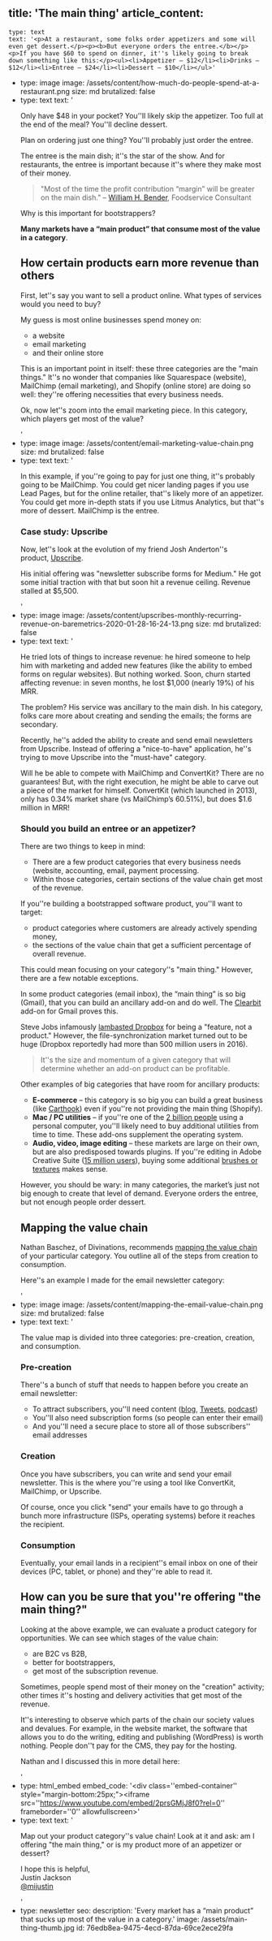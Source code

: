 title: 'The main thing'
article_content:
  -
    type: text
    text: '<p>At a restaurant, some folks order appetizers and some will even get dessert.</p><p><b>But everyone orders the entree.</b></p><p>If you have $60 to spend on dinner, it''s likely going to break down something like this:</p><ul><li>Appetizer – $12</li><li>Drinks – $12</li><li>Entree – $24</li><li>Dessert – $10</li></ul>'
  -
    type: image
    image: /assets/content/how-much-do-people-spend-at-a-restaurant.png
    size: md
    brutalized: false
  -
    type: text
    text: '<p>Only have $48 in your pocket? You''ll likely skip the appetizer. Too full at the end of the meal? You''ll decline dessert.</p><p>Plan on ordering just one thing? You''ll probably just order the entree.</p><p>The entree is the main dish; it''s the star of the show. And for restaurants, the entree is important because it''s where they make most of their money.</p><blockquote><p>"Most of the time the profit contribution “margin” will be greater on the main dish." –&nbsp;<a href="https://www.quora.com/Do-restaurants-profit-more-from-appetizers-or-the-main-dish/answer/William-H-Bender">William H. Bender</a>, Foodservice Consultant</p></blockquote><p>Why is this important for bootstrappers?</p><p><b>Many markets have a “main product” that consume most of the value in a category</b>.</p><h2>How certain products earn more revenue than others</h2><p>First, let''s say you want to sell a product online. What types of services would you need to buy?</p><p>My guess is most online businesses spend money on:</p><ul><li>a website</li><li>email marketing</li><li>and their online store</li></ul><p>This is an important point in itself: these three categories are the "main things." It''s no wonder that companies like Squarespace (website), MailChimp (email marketing), and Shopify (online store) are doing so well: they''re offering necessities that every business needs.</p><p>Ok, now let''s zoom into the email marketing piece. In this category, which players get most of the value?</p>'
  -
    type: image
    image: /assets/content/email-marketing-value-chain.png
    size: md
    brutalized: false
  -
    type: text
    text: '<p>In this example, if you''re going to pay for just one thing, it''s probably going to be MailChimp. You could get nicer landing pages if you use Lead Pages, but for the online retailer, that''s likely more of an appetizer. You could get more in-depth stats if you use Litmus Analytics, but that''s more of dessert. MailChimp is the entree.</p><h3>Case study: Upscribe</h3><p>Now, let''s look at the evolution of my friend Josh Anderton''s product,&nbsp;<a href="https://upscri.be/">Upscribe</a>.</p><p>His initial offering was "newsletter subscribe forms for Medium." He got some initial traction with that but soon hit a revenue ceiling. Revenue stalled at $5,500.</p>'
  -
    type: image
    image: /assets/content/upscribes-monthly-recurring-revenue-on-baremetrics-2020-01-28-16-24-13.png
    size: md
    brutalized: false
  -
    type: text
    text: '<p>He tried lots of things to increase revenue: he hired someone to help him with marketing and added new features (like the ability to embed forms on regular websites). But nothing worked. Soon, churn started affecting revenue: in seven months, he lost $1,000 (nearly 19%) of his MRR.</p><p>The problem? His service was ancillary to the main dish. In his category, folks care more about creating and sending the emails; the forms are secondary.</p><p>Recently, he''s added the ability to create and send email newsletters from Upscribe. Instead of offering a "nice-to-have" application, he''s trying to move Upscribe into the "must-have" category.</p><p>Will he be able to compete with MailChimp and ConvertKit? There are no guarantees! But, with the right execution, he might be able to carve out a piece of the market for himself. ConvertKit (which launched in 2013), only has 0.34% market share (vs MailChimp’s 60.51%), but&nbsp;does $1.6 million in MRR!</p><h3>Should you build an entree or an appetizer?</h3><p>There are two things to keep in mind:</p><ul><li>There are a few product categories that every business needs (website, accounting, email, payment processing.</li><li>Within those categories, certain sections of the value chain get most of the revenue.</li></ul><p>If you''re building a bootstrapped software product, you''ll want to target:</p><ul><li>product categories where customers are already actively spending money,</li><li>the sections of the value chain that get a sufficient percentage of overall revenue.</li></ul><p>This could mean focusing on your category''s "main thing." However, there are a few notable exceptions.</p><p>In some product categories (email inbox), the “main thing” is so big (Gmail), that you can build an ancillary add-on and do well. The <a href="https://connect.clearbit.com/">Clearbit</a> add-on for Gmail proves this.</p><p>Steve Jobs infamously <a href="https://www.businessinsider.com/drew-houston-dropbox-steve-jobs-2017-6">lambasted Dropbox</a> for being a "feature, not a product." However, the file-synchronization market turned out to be huge (Dropbox reportedly had more than 500 million users in 2016).&nbsp;</p><blockquote><p>It''s the size and momentum of a given category that will determine whether an add-on product can be profitable.&nbsp;</p></blockquote><p>Other examples of big categories that have room for ancillary products:</p><ul><li><b>E-commerce</b> – this category is so big you can build a great business (like <a href="https://carthook.com/">Carthook</a>) even if you''re not providing the main thing (Shopify).</li><li><b>Mac / PC utilities</b> – if you''re one of the <a href="https://www.quora.com/How-many-PC-exist-in-the-world">2 billion people</a> using a personal computer, you''ll likely need to buy additional utilities from time to time. These add-ons supplement the operating system.</li><li><b>Audio, video, image editing</b> – these markets are large on their own, but are also predisposed towards plugins. If you''re editing in Adobe Creative Suite (<a href="https://thenextweb.com/security/2019/10/28/oops-adobe-leaves-7-5-million-creative-cloud-accounts-exposed/">15 million users</a>), buying some additional <a href="https://www.grutbrushes.com/">brushes or textures</a> makes sense.</li></ul><p>However, you should be wary: in many categories, the market’s just not big enough to create that level of demand. Everyone orders the entree, but not enough people order dessert.</p><h2>Mapping the value chain</h2><p>Nathan Baschez, of Divinations, recommends <a href="https://divinations.substack.com/p/the-value-chain-is-the-dna-of-business">mapping the value chain</a> of your particular category. You outline all of the steps from creation to consumption.&nbsp;</p><p>Here''s an example I made for the email newsletter category:</p>'
  -
    type: image
    image: /assets/content/mapping-the-email-value-chain.png
    size: md
    brutalized: false
  -
    type: text
    text: '<p>The value map is divided into three categories: pre-creation, creation, and consumption.</p><h3>Pre-creation</h3><p>There''s a bunch of stuff that needs to happen before you create an email newsletter:</p><ul><li>To attract subscribers, you''ll need content (<a href="/articles">blog</a>, <a href="https://twitter.com/mijustin">Tweets</a>, <a href="https://saas.transistor.fm">podcast</a>)</li><li>You''ll also need subscription forms (so people can enter their email)</li><li>And you''ll need a secure place to store all of those subscribers'' email addresses</li></ul><h3>Creation</h3><p>Once you have subscribers, you can write and send your email newsletter. This is the where you''re using a tool like ConvertKit, MailChimp, or Upscribe. </p><p>Of course, once you click "send" your emails have to go through a bunch more infrastructure (ISPs, operating systems) before it reaches the recipient.</p><h3>Consumption</h3><p>Eventually, your email lands in a recipient''s email inbox on one of their devices (PC, tablet, or phone) and they''re able to read it.</p><h2>How can you be sure that you''re offering "the main thing?"</h2><p>Looking at the above example, we can evaluate a product category for opportunities. We can see which stages of the value chain:</p><ul><li>are B2C vs B2B,</li><li>better for bootstrappers,</li><li>get most of the subscription revenue.</li></ul><p>Sometimes, people spend most of their money on the "creation" activity; other times it''s hosting and delivery activities that get most of the revenue.</p><p>It''s interesting to observe which parts of the chain our society values and devalues. For example, in the website market, the software that allows you to do the writing, editing and publishing (WordPress) is worth nothing. People don''t pay for the CMS, they pay for the hosting.</p><p>Nathan and I discussed this in more detail here:</p>'
  -
    type: html_embed
    embed_code: '<style>.embed-container { position: relative; padding-bottom: 56.25%; height: 0; overflow: hidden; max-width: 100%; -webkit-filter: grayscale(100%); filter: grayscale(100%); } .embed-container iframe, .embed-container object, .embed-container embed { position: absolute; top: 0; left: 0; width: 100%; height: 100%; }</style><div class=''embed-container'' style="margin-bottom:25px;"><iframe src=''https://www.youtube.com/embed/2prsGMjJ8f0?rel=0'' frameborder=''0'' allowfullscreen></iframe></div>'
  -
    type: text
    text: '<p>Map out your product category''s value chain! Look at it and ask: am I offering "the main thing," or is my product more of an appetizer or dessert?</p><p>I hope this is helpful,<br>Justin Jackson<br><a href="https://twitter.com/mijustin">@mijustin</a></p>'
  -
    type: newsletter
seo:
  description: 'Every market has a “main product” that sucks up most of the value in a category.'
  image: /assets/main-thing-thumb.jpg
id: 76edb8ea-9475-4ecd-87da-69ce2ece29fa
